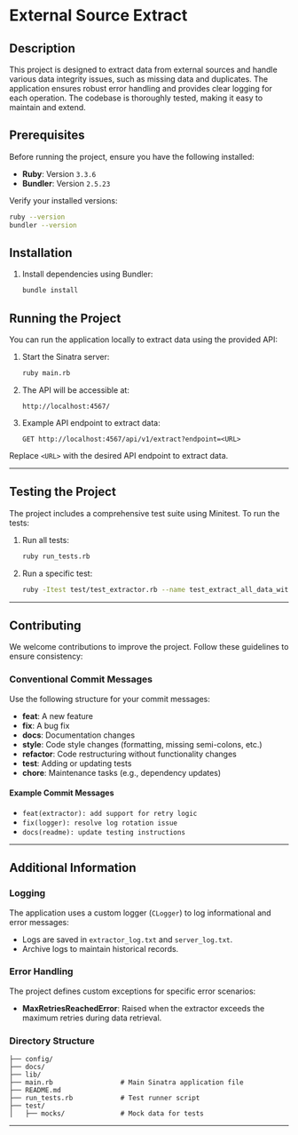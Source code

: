 # External Source Extract

## Description

This project is designed to extract data from external sources and handle various data integrity issues, such as missing data and duplicates. The application ensures robust error handling and provides clear logging for each operation. The codebase is thoroughly tested, making it easy to maintain and extend.

## Prerequisites

Before running the project, ensure you have the following installed:

- **Ruby**: Version `3.3.6`
- **Bundler**: Version `2.5.23`

Verify your installed versions:
```sh
ruby --version
bundler --version
```

## Installation

1. Install dependencies using Bundler:
   ```sh
   bundle install
   ```

## Running the Project

You can run the application locally to extract data using the provided API:

1. Start the Sinatra server:
   ```sh
   ruby main.rb
   ```

2. The API will be accessible at:
   ```
   http://localhost:4567/
   ```

3. Example API endpoint to extract data:
   ```
   GET http://localhost:4567/api/v1/extract?endpoint=<URL>
   ```

Replace `<URL>` with the desired API endpoint to extract data.

---

## Testing the Project

The project includes a comprehensive test suite using Minitest. To run the tests:

1. Run all tests:
   ```sh
   ruby run_tests.rb
   ```

2. Run a specific test:
   ```sh
   ruby -Itest test/test_extractor.rb --name test_extract_all_data_without_exceptions
   ```

---

## Contributing

We welcome contributions to improve the project. Follow these guidelines to ensure consistency:

### Conventional Commit Messages

Use the following structure for your commit messages:
- **feat**: A new feature
- **fix**: A bug fix
- **docs**: Documentation changes
- **style**: Code style changes (formatting, missing semi-colons, etc.)
- **refactor**: Code restructuring without functionality changes
- **test**: Adding or updating tests
- **chore**: Maintenance tasks (e.g., dependency updates)

#### Example Commit Messages

- `feat(extractor): add support for retry logic`
- `fix(logger): resolve log rotation issue`
- `docs(readme): update testing instructions`

---

## Additional Information

### Logging
The application uses a custom logger (`CLogger`) to log informational and error messages:
- Logs are saved in `extractor_log.txt` and `server_log.txt`.
- Archive logs to maintain historical records.

### Error Handling
The project defines custom exceptions for specific error scenarios:
- **MaxRetriesReachedError**: Raised when the extractor exceeds the maximum retries during data retrieval.

### Directory Structure

```
├── config/
├── docs/
├── lib/
├── main.rb                 # Main Sinatra application file
├── README.md               
├── run_tests.rb            # Test runner script
├── test/
│   ├── mocks/              # Mock data for tests
```

---